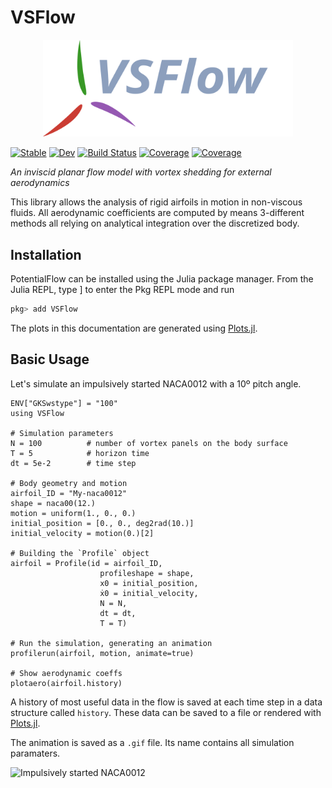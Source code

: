# VSFlow

<p align="center">
<img width="400px" src="https://github.com/yosinlpet/VSFlow.jl/blob/main/docs/src/assets/logo-dark.svg"/>
</p>

[![Stable](https://img.shields.io/badge/docs-stable-blue.svg)](https://yosinlpet.github.io/VSFlow.jl/stable)
[![Dev](https://img.shields.io/badge/docs-dev-blue.svg)](https://yosinlpet.github.io/VSFlow.jl/dev)
[![Build Status](https://github.com/yosinlpet/VSFlow.jl/workflows/CI/badge.svg)](https://github.com/yosinlpet/VSFlow.jl/actions)
[![Coverage](https://codecov.io/gh/yosinlpet/VSFlow.jl/branch/master/graph/badge.svg)](https://codecov.io/gh/yosinlpet/VSFlow.jl)
[![Coverage](https://coveralls.io/repos/github/yosinlpet/VSFlow.jl/badge.svg?branch=master)](https://coveralls.io/github/yosinlpet/VSFlow.jl?branch=master)

*An inviscid planar flow model with vortex shedding for external aerodynamics*

This library allows the analysis of rigid airfoils in motion in non-viscous
fluids. All aerodynamic coefficients are computed by means 3-different methods all
relying on analytical integration over the discretized body.

## Installation

PotentialFlow can be installed using the Julia package manager. From the Julia REPL, type ] to enter the Pkg REPL mode and run

```julia
pkg> add VSFlow
```
The plots in this documentation are generated using [Plots.jl](http://docs.juliaplots.org/latest/).

## Basic Usage

Let's simulate an impulsively started NACA0012 with a 10º pitch angle.

```@example startingnaca0012
ENV["GKSwstype"] = "100"
using VSFlow

# Simulation parameters
N = 100          # number of vortex panels on the body surface
T = 5            # horizon time
dt = 5e-2        # time step

# Body geometry and motion
airfoil_ID = "My-naca0012"
shape = naca00(12.)
motion = uniform(1., 0., 0.)
initial_position = [0., 0., deg2rad(10.)]
initial_velocity = motion(0.)[2]

# Building the `Profile` object
airfoil = Profile(id = airfoil_ID,
                    profileshape = shape,
                    x0 = initial_position,
                    ẋ0 = initial_velocity,
                    N = N,
                    dt = dt,
                    T = T)

# Run the simulation, generating an animation
profilerun(airfoil, motion, animate=true)

# Show aerodynamic coeffs
plotaero(airfoil.history)
```

A history of most useful data in the flow is saved at each time step in a data
structure called `history`. These data can be saved to a file or rendered with
[Plots.jl](http://docs.juliaplots.org/latest/).

The animation is saved as a `.gif` file. Its name contains all simulation
paramaters.

![Impulsively started NACA0012](assets/My-naca0012_np100_dt005_T5_dv001_eps001.gif)

